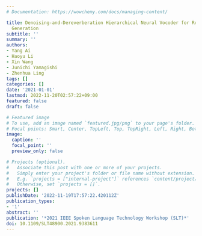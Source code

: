```yaml
---
# Documentation: https://wowchemy.com/docs/managing-content/

title: Denoising-and-Dereverberation Hierarchical Neural Vocoder for Robust Waveform
  Generation
subtitle: ''
summary: ''
authors:
- Yang Ai
- Haoyu Li
- Xin Wang
- Junichi Yamagishi
- Zhenhua Ling
tags: []
categories: []
date: '2021-01-01'
lastmod: 2022-11-20T02:57:22+09:00
featured: false
draft: false

# Featured image
# To use, add an image named `featured.jpg/png` to your page's folder.
# Focal points: Smart, Center, TopLeft, Top, TopRight, Left, Right, BottomLeft, Bottom, BottomRight.
image:
  caption: ''
  focal_point: ''
  preview_only: false

# Projects (optional).
#   Associate this post with one or more of your projects.
#   Simply enter your project's folder or file name without extension.
#   E.g. `projects = ["internal-project"]` references `content/project/deep-learning/index.md`.
#   Otherwise, set `projects = []`.
projects: []
publishDate: '2022-11-19T17:57:22.420112Z'
publication_types:
- '1'
abstract: ''
publication: '*2021 IEEE Spoken Language Technology Workshop (SLT)*'
doi: 10.1109/SLT48900.2021.9383611
---
```

